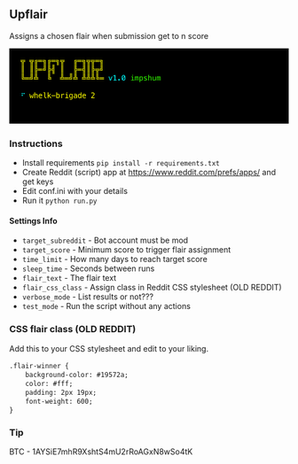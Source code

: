## Upflair

Assigns a chosen flair when submission get to n score

![](ss.jpg)

### Instructions

-   Install requirements `pip install -r requirements.txt`
-   Create Reddit (script) app at https://www.reddit.com/prefs/apps/ and get keys
-   Edit conf.ini with your details
-   Run it `python run.py`

#### Settings Info

-   `target_subreddit` - Bot account must be mod
-   `target_score` - Minimum score to trigger flair assignment
-   `time_limit` - How many days to reach target score
-   `sleep_time` - Seconds between runs
-   `flair_text` - The flair text
-   `flair_css_class` - Assign class in Reddit CSS stylesheet (OLD REDDIT)
-   `verbose_mode` - List results or not???
-   `test_mode` - Run the script without any actions

### CSS flair class (OLD REDDIT)

Add this to your CSS stylesheet and edit to your liking.

    .flair-winner {
        background-color: #19572a;
        color: #fff;
        padding: 2px 19px;
        font-weight: 600;
    }

### Tip

BTC - 1AYSiE7mhR9XshtS4mU2rRoAGxN8wSo4tK
